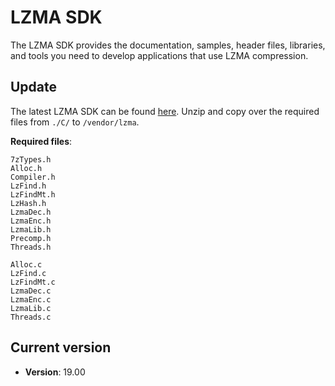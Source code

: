 # LZMA SDK

The LZMA SDK provides the documentation, samples, header files, libraries, and tools you need to develop applications that use LZMA compression.

## Update

The latest LZMA SDK can be found [here](https://www.7-zip.org/sdk.html). Unzip and copy over the required files from `./C/` to `/vendor/lzma`.

**Required files**:

```none
7zTypes.h
Alloc.h
Compiler.h
LzFind.h
LzFindMt.h
LzHash.h
LzmaDec.h
LzmaEnc.h
LzmaLib.h
Precomp.h
Threads.h

Alloc.c
LzFind.c
LzFindMt.c
LzmaDec.c
LzmaEnc.c
LzmaLib.c
Threads.c
```

## Current version

- **Version**: 19.00
